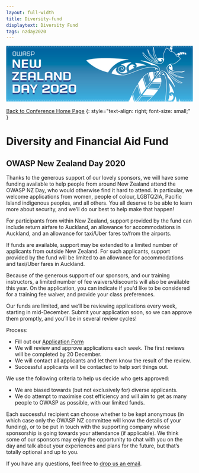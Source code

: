 ```yaml
---
layout: full-width
title: Diversity-fund
displaytext: Diversity Fund
tags: nzday2020
---
```


[![Conference Web Banner](../assets/images/Web_Banner-OWASP_NZ_Day_2020.jpg)](/www-event-2020-NewZealandDay)

[Back to Conference Home Page](/www-event-2020-NewZealandDay)
{: style="text-align: right; font-size: small;" }

# Diversity and Financial Aid Fund

## OWASP New Zealand Day 2020

Thanks to the generous support of our lovely sponsors, we will have some funding available to help people from around New Zealand attend the OWASP NZ Day, who would otherwise find it hard to attend. In particular, we welcome applications from women, people of colour, LGBTQ2IA, Pacific Island indigenous peoples, and all others. You all deserve to be able to learn more about security, and we’ll do our best to help make that happen!

For participants from within New Zealand, support provided by the fund can include return airfare to Auckland, an allowance for accommodations in Auckland, and an allowance for taxi/Uber fares to/from the airports.

If funds are available, support may be extended to a limited number of applicants from outside New Zealand. For such applicants, support provided by the fund will be limited to an allowance for accommodations and taxi/Uber fares in Auckland.

Because of the generous support of our sponsors, and our training instructors, a limited number of fee waivers/discounts will also be available this year. On the application, you can indicate if you'd like to be considered for a training fee waiver, and provide your class preferences.

Our funds are limited, and we’ll be reviewing applications every week, starting in mid-December. Submit your application soon, so we can approve them promptly, and you’ll be in several review cycles!

Process:

* Fill out our [Application Form](https://forms.gle/gfgYsUNUhgeMygbt5)
* We will review and approve applications each week. The first reviews will be completed by 20 December.
* We will contact all applicants and let them know the result of the review.
* Successful applicants will be contacted to help sort things out.

We use the following criteria to help us decide who gets approved:

* We are biased towards (but not exclusively for) diverse applicants.
* We do attempt to maximise cost efficiency and will aim to get as many people to OWASP as possible, with our limited funds.

Each successful recipient can choose whether to be kept anonymous (in which case only the OWASP NZ committee will know the details of your funding), or to be put in touch with the supporting company whose sponsorship is going towards your attendance (if applicable). We think some of our sponsors may enjoy the opportunity to chat with you on the day and talk about your experiences and plans for the future, but that’s totally optional and up to you.

If you have any questions, feel free to [drop us an email](mailto://new-zealand-day@owasp.org).
